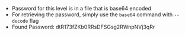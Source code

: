 - Password for this level is in a file that is base64 encoded
- For retrieving the password, simply use the ```base64``` command with ```--decode``` flag
- Found Password: dtR173fZKb0RRsDFSGsg2RWnpNVj3qRr